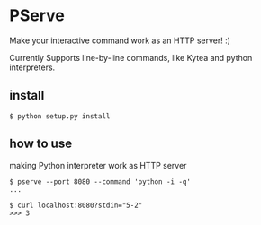 # PServe

Make your interactive command work as an HTTP server! :)

Currently Supports line-by-line commands, like Kytea and python interpreters.

## install

```
$ python setup.py install
``` 

## how to use

making Python interpreter work as HTTP server

```
$ pserve --port 8080 --command 'python -i -q'
...

$ curl localhost:8080?stdin="5-2"
>>> 3
```
